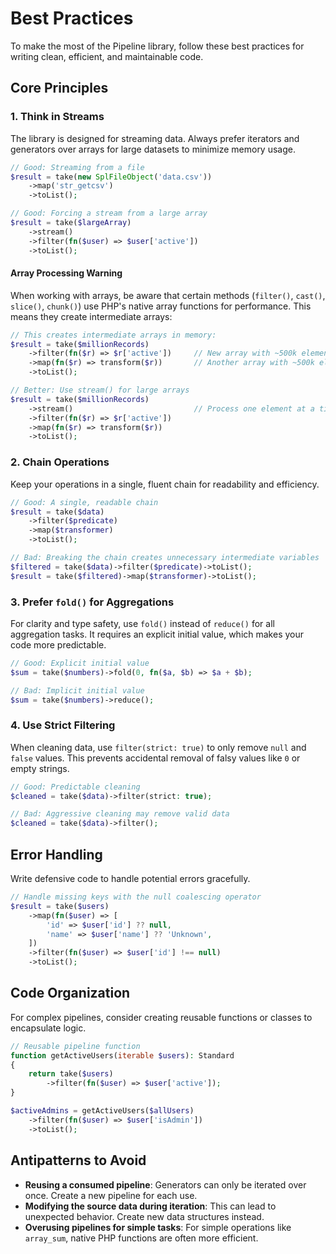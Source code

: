 # Best Practices

To make the most of the Pipeline library, follow these best practices for writing clean, efficient, and maintainable code.

## Core Principles

### 1. Think in Streams

The library is designed for streaming data. Always prefer iterators and generators over arrays for large datasets to minimize memory usage.

```php
// Good: Streaming from a file
$result = take(new SplFileObject('data.csv'))
    ->map('str_getcsv')
    ->toList();

// Good: Forcing a stream from a large array
$result = take($largeArray)
    ->stream()
    ->filter(fn($user) => $user['active'])
    ->toList();
```

#### Array Processing Warning

When working with arrays, be aware that certain methods (`filter()`, `cast()`, `slice()`, `chunk()`) use PHP's native array functions for performance. This means they create intermediate arrays:

```php
// This creates intermediate arrays in memory:
$result = take($millionRecords)
    ->filter(fn($r) => $r['active'])     // New array with ~500k elements
    ->map(fn($r) => transform($r))       // Another array with ~500k elements
    ->toList();

// Better: Use stream() for large arrays
$result = take($millionRecords)
    ->stream()                           // Process one element at a time
    ->filter(fn($r) => $r['active'])
    ->map(fn($r) => transform($r))
    ->toList();
```

### 2. Chain Operations

Keep your operations in a single, fluent chain for readability and efficiency.

```php
// Good: A single, readable chain
$result = take($data)
    ->filter($predicate)
    ->map($transformer)
    ->toList();

// Bad: Breaking the chain creates unnecessary intermediate variables
$filtered = take($data)->filter($predicate)->toList();
$result = take($filtered)->map($transformer)->toList();
```

### 3. Prefer `fold()` for Aggregations

For clarity and type safety, use `fold()` instead of `reduce()` for all aggregation tasks. It requires an explicit initial value, which makes your code more predictable.

```php
// Good: Explicit initial value
$sum = take($numbers)->fold(0, fn($a, $b) => $a + $b);

// Bad: Implicit initial value
$sum = take($numbers)->reduce();
```

### 4. Use Strict Filtering

When cleaning data, use `filter(strict: true)` to only remove `null` and `false` values. This prevents accidental removal of falsy values like `0` or empty strings.

```php
// Good: Predictable cleaning
$cleaned = take($data)->filter(strict: true);

// Bad: Aggressive cleaning may remove valid data
$cleaned = take($data)->filter();
```

## Error Handling

Write defensive code to handle potential errors gracefully.

```php
// Handle missing keys with the null coalescing operator
$result = take($users)
    ->map(fn($user) => [
        'id' => $user['id'] ?? null,
        'name' => $user['name'] ?? 'Unknown',
    ])
    ->filter(fn($user) => $user['id'] !== null)
    ->toList();
```

## Code Organization

For complex pipelines, consider creating reusable functions or classes to encapsulate logic.

```php
// Reusable pipeline function
function getActiveUsers(iterable $users): Standard
{
    return take($users)
        ->filter(fn($user) => $user['active']);
}

$activeAdmins = getActiveUsers($allUsers)
    ->filter(fn($user) => $user['isAdmin'])
    ->toList();
```

## Antipatterns to Avoid

-   **Reusing a consumed pipeline**: Generators can only be iterated over once. Create a new pipeline for each use.
-   **Modifying the source data during iteration**: This can lead to unexpected behavior. Create new data structures instead.
-   **Overusing pipelines for simple tasks**: For simple operations like `array_sum`, native PHP functions are often more efficient.